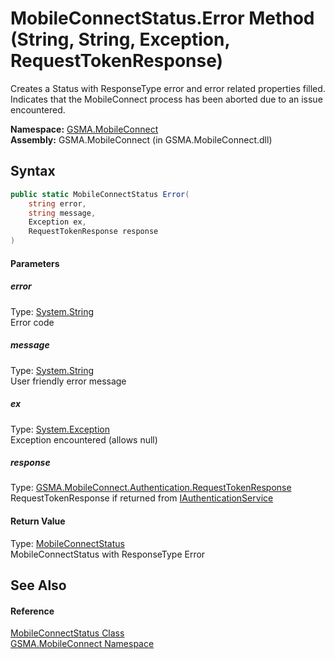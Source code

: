 MobileConnectStatus.Error Method (String, String, Exception, RequestTokenResponse)
==================================================================================
Creates a Status with ResponseType error and error related properties filled. Indicates that the MobileConnect process has been aborted due to an issue encountered.

**Namespace:** [GSMA.MobileConnect][1]  
**Assembly:** GSMA.MobileConnect (in GSMA.MobileConnect.dll)

Syntax
------

```csharp
public static MobileConnectStatus Error(
	string error,
	string message,
	Exception ex,
	RequestTokenResponse response
)
```

#### Parameters

##### *error*
Type: [System.String][2]  
Error code

##### *message*
Type: [System.String][2]  
User friendly error message

##### *ex*
Type: [System.Exception][3]  
Exception encountered (allows null)

##### *response*
Type: [GSMA.MobileConnect.Authentication.RequestTokenResponse][4]  
RequestTokenResponse if returned from [IAuthenticationService][5]

#### Return Value
Type: [MobileConnectStatus][6]  
MobileConnectStatus with ResponseType Error

See Also
--------

#### Reference
[MobileConnectStatus Class][6]  
[GSMA.MobileConnect Namespace][1]  

[1]: ../README.md
[2]: http://msdn.microsoft.com/en-us/library/s1wwdcbf
[3]: http://msdn.microsoft.com/en-us/library/c18k6c59
[4]: ../../GSMA.MobileConnect.Authentication/RequestTokenResponse/README.md
[5]: ../../GSMA.MobileConnect.Authentication/IAuthenticationService/README.md
[6]: README.md
[7]: ../../_icons/Help.png
